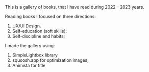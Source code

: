 This is a gallery of books, that I have read during 2022 - 2023 years.

Reading books I focused on three directions:
1) UX/UI Design.
2) Self-education (soft skills);
3) Self-discipline and habits;


I made the gallery using:
1) SimpleLightbox library
2) squoosh.app for optimization images;
3) Animista for title

